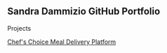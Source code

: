 ## Sandra Dammizio GitHub Portfolio

Projects

[Chef's Choice Meal Delivery Platform](Code/HTML/homepage.html)

